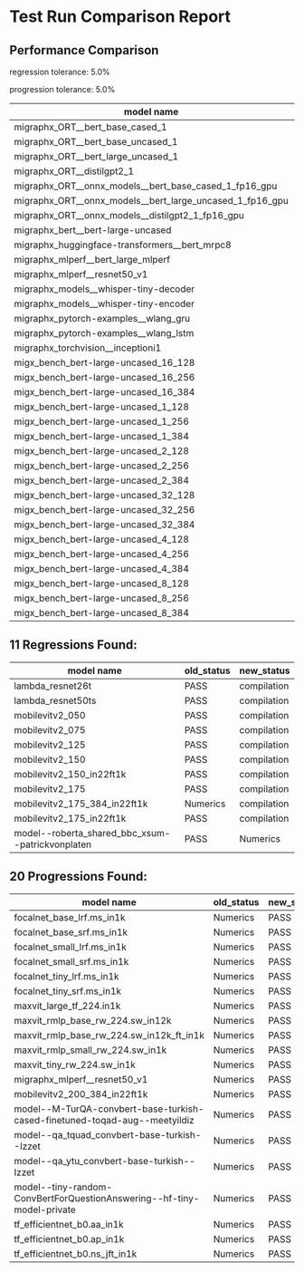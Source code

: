 # Test Run Comparison Report

## Performance Comparison

regression tolerance: 5.0%

progression tolerance: 5.0%

|model name|exit_status|analysis|old_time_ms|new_time_ms|change_ms|percent_change|
|---|---|---|---|---|---|---|
|migraphx_ORT__bert_base_cased_1|PASS|regression|104.3115|117.8489|13.5374|12.98%|
|migraphx_ORT__bert_base_uncased_1|PASS|within tol|105.2247|109.5026|4.2779|4.07%|
|migraphx_ORT__bert_large_uncased_1|PASS|within tol|473.2369|476.7706|3.5336|0.75%|
|migraphx_ORT__distilgpt2_1|PASS|within tol|57.2271|59.5576|2.3305|4.07%|
|migraphx_ORT__onnx_models__bert_base_cased_1_fp16_gpu|Numerics|within tol|62.2461|63.7424|1.4963|2.4%|
|migraphx_ORT__onnx_models__bert_large_uncased_1_fp16_gpu|Numerics|within tol|270.5913|271.5731|0.9817|0.36%|
|migraphx_ORT__onnx_models__distilgpt2_1_fp16_gpu|Numerics|within tol|34.113|34.3663|0.2533|0.74%|
|migraphx_bert__bert-large-uncased|PASS|within tol|18.9137|19.0305|0.1168|0.62%|
|migraphx_huggingface-transformers__bert_mrpc8|PASS|regression|6.9141|7.2988|0.3846|5.56%|
|migraphx_mlperf__bert_large_mlperf|Numerics|within tol|26.0708|26.3857|0.3149|1.21%|
|migraphx_mlperf__resnet50_v1|PASS|progression|6.3554|4.9565|-1.3989|-22.01%|
|migraphx_models__whisper-tiny-decoder|PASS|within tol|42.733|42.576|-0.1569|-0.37%|
|migraphx_models__whisper-tiny-encoder|Numerics|progression|142.1062|45.2029|-96.9033|-68.19%|
|migraphx_pytorch-examples__wlang_gru|PASS|within tol|17.9208|17.3506|-0.5701|-3.18%|
|migraphx_pytorch-examples__wlang_lstm|PASS|progression|8.0334|7.0426|-0.9909|-12.33%|
|migraphx_torchvision__inceptioni1|PASS|progression|60.7419|4.855|-55.8869|-92.01%|
|migx_bench_bert-large-uncased_16_128|PASS|within tol|32.1655|33.2819|1.1164|3.47%|
|migx_bench_bert-large-uncased_16_256|PASS|within tol|53.8285|55.562|1.7335|3.22%|
|migx_bench_bert-large-uncased_16_384|Numerics|regression|71.466|80.7984|9.3325|13.06%|
|migx_bench_bert-large-uncased_1_128|PASS|within tol|11.9782|11.9829|0.0047|0.04%|
|migx_bench_bert-large-uncased_1_256|PASS|regression|12.487|14.3234|1.8364|14.71%|
|migx_bench_bert-large-uncased_1_384|PASS|within tol|19.0597|19.0753|0.0156|0.08%|
|migx_bench_bert-large-uncased_2_128|PASS|within tol|12.956|12.7401|-0.2159|-1.67%|
|migx_bench_bert-large-uncased_2_256|PASS|within tol|13.3705|13.2418|-0.1287|-0.96%|
|migx_bench_bert-large-uncased_2_384|PASS|regression|20.6259|34.6924|14.0665|68.2%|
|migx_bench_bert-large-uncased_32_128|PASS|within tol|66.3516|68.3986|2.047|3.09%|
|migx_bench_bert-large-uncased_32_256|PASS|within tol|100.1086|103.7638|3.6551|3.65%|
|migx_bench_bert-large-uncased_32_384|Numerics|within tol|140.4156|146.445|6.0294|4.29%|
|migx_bench_bert-large-uncased_4_128|PASS|within tol|14.4571|14.3062|-0.1509|-1.04%|
|migx_bench_bert-large-uncased_4_256|PASS|within tol|16.4429|16.9197|0.4768|2.9%|
|migx_bench_bert-large-uncased_4_384|PASS|regression|26.3738|144.6119|118.2381|448.32%|
|migx_bench_bert-large-uncased_8_128|PASS|within tol|19.1243|19.5266|0.4023|2.1%|
|migx_bench_bert-large-uncased_8_256|PASS|regression|26.7159|28.7692|2.0533|7.69%|
|migx_bench_bert-large-uncased_8_384|PASS|regression|40.1221|82.2422|42.1201|104.98%|

## 11 Regressions Found:

|model name|old_status|new_status|
|---|---|---|
|lambda_resnet26t|PASS|compilation|
|lambda_resnet50ts|PASS|compilation|
|mobilevitv2_050|PASS|compilation|
|mobilevitv2_075|PASS|compilation|
|mobilevitv2_125|PASS|compilation|
|mobilevitv2_150|PASS|compilation|
|mobilevitv2_150_in22ft1k|PASS|compilation|
|mobilevitv2_175|PASS|compilation|
|mobilevitv2_175_384_in22ft1k|Numerics|compilation|
|mobilevitv2_175_in22ft1k|PASS|compilation|
|model--roberta_shared_bbc_xsum--patrickvonplaten|PASS|Numerics|

## 20 Progressions Found:

|model name|old_status|new_status|
|---|---|---|
|focalnet_base_lrf.ms_in1k|Numerics|PASS|
|focalnet_base_srf.ms_in1k|Numerics|PASS|
|focalnet_small_lrf.ms_in1k|Numerics|PASS|
|focalnet_small_srf.ms_in1k|Numerics|PASS|
|focalnet_tiny_lrf.ms_in1k|Numerics|PASS|
|focalnet_tiny_srf.ms_in1k|Numerics|PASS|
|maxvit_large_tf_224.in1k|Numerics|PASS|
|maxvit_rmlp_base_rw_224.sw_in12k|Numerics|PASS|
|maxvit_rmlp_base_rw_224.sw_in12k_ft_in1k|Numerics|PASS|
|maxvit_rmlp_small_rw_224.sw_in1k|Numerics|PASS|
|maxvit_tiny_rw_224.sw_in1k|Numerics|PASS|
|migraphx_mlperf__resnet50_v1|Numerics|PASS|
|mobilevitv2_200_384_in22ft1k|Numerics|PASS|
|model--M-TurQA-convbert-base-turkish-cased-finetuned-toqad-aug--meetyildiz|Numerics|PASS|
|model--qa_tquad_convbert-base-turkish--Izzet|Numerics|PASS|
|model--qa_ytu_convbert-base-turkish--Izzet|Numerics|PASS|
|model--tiny-random-ConvBertForQuestionAnswering--hf-tiny-model-private|Numerics|PASS|
|tf_efficientnet_b0.aa_in1k|Numerics|PASS|
|tf_efficientnet_b0.ap_in1k|Numerics|PASS|
|tf_efficientnet_b0.ns_jft_in1k|Numerics|PASS|

